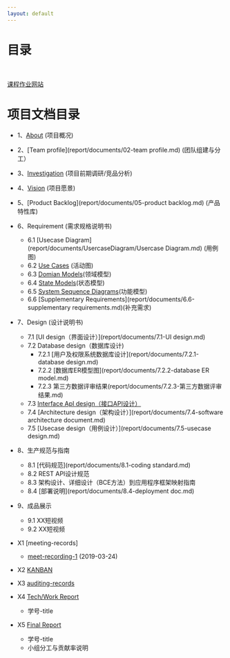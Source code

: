 ```yaml
---
layout: default
---
```


# [](#TOC)目录

&nbsp;&nbsp; 

[课程作业网站](http://uml163.github.io/UML/)

项目文档目录
===
* 1、[About](report/documents/01-about.md)  (项目概况)
* 2、[Team profile](report/documents/02-team profile.md)  (团队组建与分工）
* 3、[Investigation](report/documents/03-investigation.md) (项目前期调研/竞品分析)
* 4、[Vision](report/documents/04-vision.md) (项目愿景)
* 5、[Product Backlog](report/documents/05-product backlog.md) (产品特性库)
* 6、Requirement (需求规格说明书)
  * 6.1  [Usecase Diagram](report/documents/UsercaseDiagram/Usercase Diagram.md) (用例图)
  * 6.2  [Use Cases](report/documents/UseCases/UseCase.md) (活动图)
  * 6.3  [Domian Models](report/documents/Domain_Model/Domain_Model.md)(领域模型)
  * 6.4  [State Models](report/documents/State_Models/State_Models.md)(状态模型)
  * 6.5 [System Sequence Diagrams](report/documents/System_Sequence_Diagram/System_Sequence_Diagram.md)(功能模型)
  * 6.6 [Supplementary Requirements](report/documents/6.6-supplementary requirements.md)(补充需求)
 
* 7、Design (设计说明书)
  * 7.1 [UI design（界面设计）](report/documents/7.1-UI design.md)
  * 7.2 Database design（数据库设计)
    * 7.2.1 [用户及权限系统数据库设计](report/documents/7.2.1-database design.md)
    * 7.2.2 [数据库ER模型图](report/documents/7.2.2-database ER model.md) 
    * 7.2.3 第三方数据评审结果(report/documents/7.2.3-第三方数据评审结果.md)
  * 7.3 [Interface ApI design（接口API设计）](report/documents/index.html)
  * 7.4 [Architecture design（架构设计）](report/documents/7.4-software architecture document.md)
  * 7.5 [Usecase design（用例设计）](report/documents/7.5-usecase design.md)
 
* 8、生产规范与指南
  * 8.1 [代码规范](report/documents/8.1-coding standard.md)
  * 8.2 REST API设计规范
  * 8.3 架构设计、详细设计（BCE方法）到应用程序框架映射指南
  * 8.4 [部署说明](report/documents/8.4-deployment doc.md)
* 9、成品展示
  * 9.1 XX短视频
  * 9.2 XX短视频
* X1 [meeting-records]
  *  [meet-recording-1](report/meet-recording/meet-recording-1.md) (2019-03-24)
* X2 [KANBAN](https://github.com/orgs/uml163/projects)
* X3 [auditing-records](report/documents/XX-auditing-records.md)
* X4 [Tech/Work Report](report/documents/Tech/WorkReport.md) 
  * 学号-title
* X5 [Final Report]()
  * 学号-title
  * 小组分工与贡献率说明





